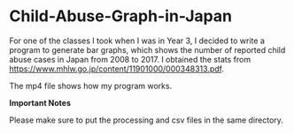 # Child-Abuse-Graph-in-Japan
For one of the classes I took when I was in Year 3, I decided to write a program to generate bar graphs, which shows the number of reported child abuse cases in Japan from 2008 to 2017. I obtained the stats from https://www.mhlw.go.jp/content/11901000/000348313.pdf.

The mp4 file shows how my program works. 

**Important Notes**

Please make sure to put the processing and csv files in the same directory. 
